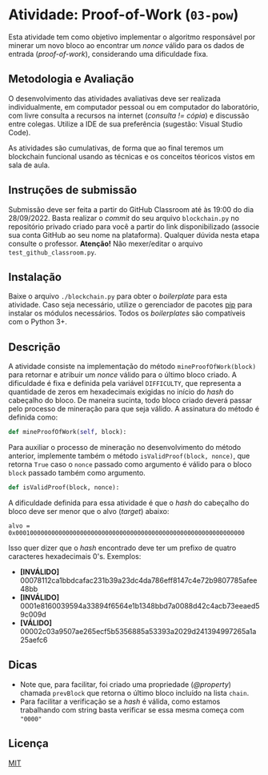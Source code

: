 # Atividade: Proof-of-Work (`03-pow`)

Esta atividade tem como objetivo implementar o algoritmo responsável por minerar um novo bloco ao encontrar um *nonce* válido para os dados de entrada (*proof-of-work*), considerando uma dificuldade fixa.

## Metodologia e Avaliação

O desenvolvimento das atividades avaliativas deve ser realizada individualmente, em computador pessoal ou em computador do laboratório, com livre consulta a recursos na internet (*consulta != cópia*) e discussão entre colegas. Utilize a IDE de sua preferência (sugestão: Visual Studio Code).

As atividades são cumulativas, de forma que ao final teremos um blockchain funcional usando as técnicas e os conceitos téoricos vistos em sala de aula.

## Instruções de submissão

Submissão deve ser feita a partir do GitHub Classroom até às 19:00 do dia 28/09/2022. Basta realizar o *commit* do seu arquivo `blockchain.py` no repositório privado criado para você a partir do link disponibilizado (associe sua conta GitHub ao seu nome na plataforma). Qualquer dúvida nesta etapa consulte o professor. **Atenção!** Não mexer/editar o arquivo `test_github_classroom.py`.

## Instalação

Baixe o arquivo `./blockchain.py` para obter o *boilerplate* para esta atividade. Caso seja necessário, utilize o gerenciador de pacotes [pip](https://pip.pypa.io/en/stable/) para instalar os módulos necessários. Todos os *boilerplates* são compatíveis com o Python 3+.

## Descrição

A atividade consiste na implementação do método `mineProofOfWork(block)` para retornar e atribuir um *nonce* válido para o último bloco criado. A dificuldade é fixa e definida pela variável `DIFFICULTY`, que representa a quantidade de zeros em hexadecimais exigidas no início do *hash* do cabeçalho do bloco. De maneira sucinta, todo bloco criado deverá passar pelo processo de mineração para que seja válido. A assinatura do método é definida como:

```python
def mineProofOfWork(self, block):
```

Para auxiliar o processo de mineração no desenvolvimento do método anterior, implemente também o método `isValidProof(block, nonce)`, que retorna `True` caso o `nonce` passado como argumento é válido para o bloco `block` passado também como argumento.

```python
def isValidProof(block, nonce):
```

A dificuldade definida para essa atividade é que o *hash* do cabeçalho do bloco deve ser menor que o alvo (*target*) abaixo:

```alvo = 0x0001000000000000000000000000000000000000000000000000000000000000```

Isso quer dizer que o *hash* encontrado deve ter um prefixo de quatro caracteres hexadecimais 0's. Exemplos:

- **[INVÁLIDO]** 00078112ca1bbdcafac231b39a23dc4da786eff8147c4e72b9807785afee48bb
- **[INVÁLIDO]** 0001e8160039594a33894f6564e1b1348bbd7a0088d42c4acb73eeaed59c009d
- **[VÁLIDO]**   00002c03a9507ae265ecf5b5356885a53393a2029d241394997265a1a25aefc6

## Dicas

- Note que, para facilitar, foi criado uma propriedade (*@property*) chamada `prevBlock` que retorna o último bloco incluído na lista `chain`.
- Para facilitar a verificação se a *hash* é válida, como estamos trabalhando com string basta verificar se essa mesma começa com `"0000"`

## Licença
[MIT](https://choosealicense.com/licenses/mit/)
